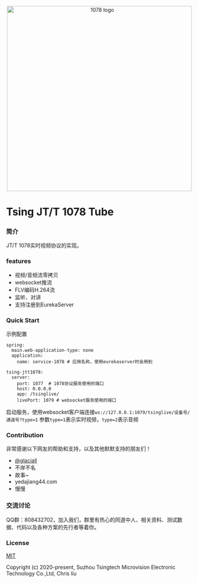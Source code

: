 <p align="center"><a href="https://github.com/SuperChrisliu" target="_blank" rel="noopener noreferrer"><img width="500" src="http://cdn.chrisliu.top/1078logo.png" alt="1078 logo"></a></p>

# Tsing JT/T 1078 Tube

### 简介
JT/T 1078实时视频协议的实现。

### features
* 视频/音频流零拷贝
* websocket推流
* FLV编码H.264流
* 监听、对讲
* 支持注册到EurekaServer

### Quick Start
示例配置
```
spring:
  main.web-application-type: none
  application:
    name: service-1078 # 应用名称，使用eurekaserver时会用到

tsing-jtt1078:
  server:
    port: 1077  # 1078协议服务使用的端口
    host: 0.0.0.0
    app: /tsinglive/ 
    livePort: 1079 # websocket服务使用的端口
```
启动服务，使用websocket客户端连接`ws://127.0.0.1:1079/tsinglive/设备号/通道号?type=1`
参数`type=1`表示实时视频，`type=2`表示音频


### Contribution
非常感谢以下网友的帮助和支持，以及其他默默支持的朋友们！
* [@glaciall](https://github.com/glaciall)
* 不岸不名
* 故事~
* yedajiang44.com
* 慢慢

### 交流讨论
QQ群：808432702，加入我们，群里有热心的同道中人、相关资料、测试数据、代码以及各种方案的先行者等着你。

### License
[MIT](http://opensource.org/licenses/MIT)

Copyright (c) 2020-present, Suzhou Tsingtech Microvision Electronic Technology Co.,Ltd, Chris liu